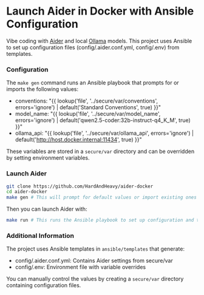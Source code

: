 # Launch Aider in Docker with Ansible Configuration

Vibe coding with [Aider](https://github.com/Aider-AI/aider) and local [Ollama](https://github.com/ollama/ollama) models. This project uses Ansible to set up configuration files (config/.aider.conf.yml, config/.env) from templates.

### Configuration

The `make gen` command runs an Ansible playbook that prompts for or imports the following values:

- conventions: "{{ lookup('file', '../secure/var/conventions', errors='ignore') | default('Standard Conventions', true) }}"
- model_name: "{{ lookup('file', '../secure/var/model_name', errors='ignore') | default('qwen2.5-coder:32b-instruct-q4_K_M', true) }}"
- ollama_api: "{{ lookup('file', '../secure/var/ollama_api', errors='ignore') | default('http://host.docker.internal:11434', true) }}"

These variables are stored in a `secure/var` directory and can be overridden by setting environment variables.

### Launch Aider

```bash
git clone https://github.com/HardAndHeavy/aider-docker
cd aider-docker
make gen # This will prompt for default values or import existing ones from secure/var
```

Then you can launch Aider with:

```bash
make run # This runs the Ansible playbook to set up configuration and then starts Aider with docker
```

### Additional Information

The project uses Ansible templates in `ansible/templates` that generate:
- config/.aider.conf.yml: Contains Aider settings from secure/var
- config/.env: Environment file with variable overrides

You can manually control the values by creating a `secure/var` directory containing configuration files.
